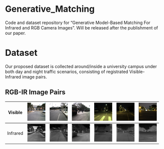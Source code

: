 # Generative_Matching
Code and dataset repository for “Generative Model-Based Matching For Infrared and RGB Camera Images”. Will be released after the publishment of our paper.

# Dataset
Our proposed dataset is collected around/inside a university campus under both day and night traffic scenarios, consisting of registrated  Visible-Infrared image pairs.

## RGB-IR Image Pairs

<!-- ### Visible Images -->
<!-- |  |  |  |  |  |  |  | -->

| Visible | ![image](dataset_demo/RGB/20220118_123020_000348.png) | ![image](dataset_demo/RGB/20220117_1112_000125.png) | ![image](dataset_demo/RGB/20220118_120002_000411.png) | ![image](dataset_demo/RGB/20220116_2105_000003.png) | ![image](dataset_demo/RGB/20220116_2121_000065.png) | ![image](dataset_demo/RGB/20220119_174644_000296.png) |
|:----:| :----:| :----: | :----:| :----: | :----:| :----: |
| Infrared | ![image](dataset_demo/IR/20220118_123020_000348.png) | ![image](dataset_demo/IR/20220117_1112_000125.png)| ![image](dataset_demo/IR/20220118_120002_000411.png) | ![image](dataset_demo/IR/20220116_2105_000003.png)| ![image](dataset_demo/IR/20220116_2121_000065.png) | ![image](dataset_demo/IR/20220119_174644_000296.png)|
<!-- ![image](dataset_demo/RGB/20220116_2105_000003.png)
![image](dataset_demo/RGB/20220116_2121_000065.png)
![image](dataset_demo/RGB/20220118_192526_000313.png)
![image](dataset_demo/RGB/20220117_1112_000125.png)
![image](dataset_demo/RGB/20220118_123020_000348.png) -->
<!-- ### Infrared Images -->
<!-- ![image](dataset_demo/IR/20220116_2105_000003.png)
![image](dataset_demo/IR/20220116_2121_000065.png)
![image](dataset_demo/IR/20220118_192526_000313.png)
![image](dataset_demo/IR/20220117_1112_000125.png)
![image](dataset_demo/IR/20220118_123020_000348.png) -->
